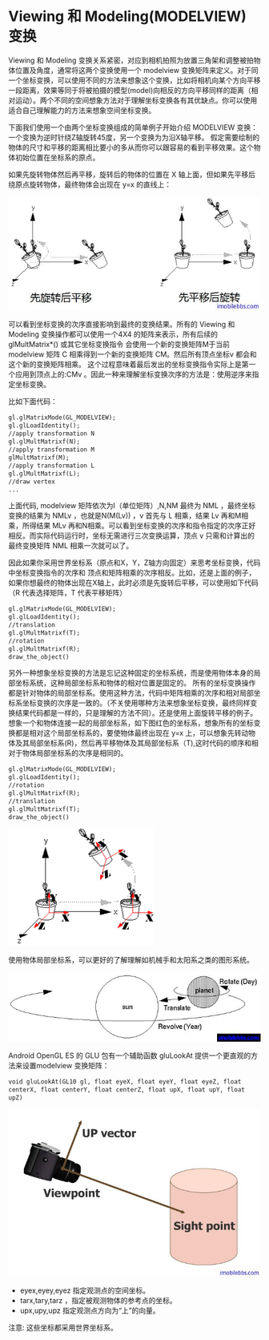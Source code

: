 # Viewing 和 Modeling(MODELVIEW) 变换  
  
Viewing 和 Modeling 变换关系紧密，对应到相机拍照为放置三角架和调整被拍物体位置及角度，通常将这两个变换使用一个 modelview 变换矩阵来定义。对于同一个坐标变换，可以使用不同的方法来想象这个变换，比如将相机向某个方向平移一段距离，效果等同于将被拍摄的模型(model)向相反的方向平移同样的距离（相对运动）。两个不同的空间想象方法对于理解坐标变换各有其优缺点。你可以使用适合自己理解能力的方法来想象空间坐标变换。

下面我们使用一个由两个坐标变换组成的简单例子开始介绍 MODELVIEW 变换：一个变换为逆时针绕Z轴旋转45度，另一个变换为为沿X轴平移。 假定需要绘制的物体的尺寸和平移的距离相比要小的多从而你可以跟容易的看到平移效果。这个物体初始位置在坐标系的原点。

如果先旋转物体然后再平移，旋转后的物体的位置在 X 轴上面，但如果先平移后绕原点旋转物体，最终物体会出现在 y=x 的直线上：  
  
![](images/74.png)

可以看到坐标变换的次序直接影响到最终的变换结果。所有的 Viewing 和 Modeling 变换操作都可以使用一个4X4 的矩阵来表示，所有后续的 glMultMatrix*() 或其它坐标变换指令 会使用一个新的变换矩阵M于当前 modelview 矩阵 C 相乘得到一个新的变换矩阵 CM。然后所有顶点坐标v 都会和这个新的变换矩阵相乘。 这个过程意味着最后发出的坐标变换指令实际上是第一个应用到顶点上的:CMv 。因此一种来理解坐标变换次序的方法是：使用逆序来指定坐标变换。

比如下面代码：

```
gl.glMatrixMode(GL_MODELVIEW);
gl.glLoadIdentity();
//apply transformation N
gl.glMultMatrixf(N);
//apply transformation M
glMultMatrixf(M);
//apply transformation L
gl.glMultMatrixf(L);
//draw vertex
...  
```  

上面代码, modelview 矩阵依次为I（单位矩阵）,N,NM 最终为 NML ，最终坐标变换的结果为 NMLv ，也就是N(M(Lv)) ，v 首先与 L 相乘，结果 Lv 再和M相乘，所得结果 MLv 再和N相乘。可以看到坐标变换的次序和指令指定的次序正好相反。而实际代码运行时，坐标无需进行三次变换运算，顶点 v 只需和计算出的最终变换矩阵 NML 相乘一次就可以了。

因此如果你采用世界坐标系（原点和X，Y，Z轴方向固定）来思考坐标变换，代码中坐标变换指令的次序和 顶点和矩阵相乘的次序相反。比如，还是上面的例子，如果你想最终的物体出现在X轴上，此时必须是先旋转后平移，可以使用如下代码（R 代表选择矩阵，T 代表平移矩阵）

```
gl.glMatrixMode(GL_MODELVIEW);
gl.glLoadIdentity();
//translation
gl.glMultMatrixf(T);
//rotation
gl.glMultMatrixf(R);
draw_the_object()  
```  

另外一种想象坐标变换的方法是忘记这种固定的坐标系统，而是使用物体本身的局部坐标系统，这种局部坐标系和物体的相对位置是固定的。 所有的坐标变换操作都是针对物体的局部坐标系。使用这种方法，代码中矩阵相乘的次序和相对局部坐标系坐标变换的次序是一致的。（不关使用哪种方法来想象坐标变换，最终同样变换结果代码都是一样的，只是理解的方法不同）。还是使用上面旋转平移的例子。想象一个和物体连接一起的局部坐标系，如下图红色的坐标系，想象所有的坐标变换都是相对这个局部坐标系的，要使物体最终出现在 y=x 上，可以想象先转动物体及其局部坐标系(R)，然后再平移物体及其局部坐标系（T),这时代码的顺序和相对于物体局部坐标系的次序是相同的。

```
gl.glMatrixMode(GL_MODELVIEW);
gl.glLoadIdentity();
//rotation
gl.glMultMatrixf(R);
//translation
gl.glMultMatrixf(T);
draw_the_object()  
```  
![](images/75.png)  

使用物体局部坐标系，可以更好的了解理解如机械手和太阳系之类的图形系统。
  
![](images/76.png)  

Android OpenGL ES 的 GLU 包有一个辅助函数 gluLookAt 提供一个更直观的方法来设置modelview 变换矩阵：
  
```
void gluLookAt(GL10 gl, float eyeX, float eyeY, float eyeZ, float centerX, float centerY, float centerZ, float upX, float upY, float upZ)
```  
  
![](images/77.png)

- eyex,eyey,eyez 指定观测点的空间坐标。
- tarx,tary,tarz ，指定被观测物体的参考点的坐标。
- upx,upy,upz 指定观测点方向为“上”的向量。  

注意: 这些坐标都采用世界坐标系。